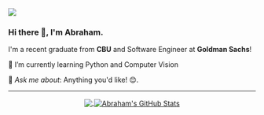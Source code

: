 <img src="https://images.unsplash.com/photo-1614624532983-4ce03382d63d?ixlib=rb-1.2.1&ixid=MnwxMjA3fDB8MHxwaG90by1wYWdlfHx8fGVufDB8fHx8&auto=format&fit=crop&w=1631&q=80"/>

### Hi there 👋, I'm Abraham.
I'm a recent graduate from **CBU** and Software Engineer at **Goldman Sachs**!

<!--
**Abruuham/Abruuham** is a ✨ _special_ ✨ repository because its `README.md` (this file) appears on your GitHub profile.


- 🔭 I’m currently working on ...
- 🌱 I’m currently learning ...
- 👯 I’m looking to collaborate on ...
- 🤔 I’m looking for help with ...
- 💬 Ask me about ...
- 📫 How to reach me: ...
- 😄 Pronouns: ...
- ⚡ Fun fact: ...
-->
 🤔 I’m currently learning Python and Computer Vision
 
 💬 *Ask me about*: Anything you'd like! 😊. 
 
 ------------------
 <p align="center">
 <a href="https://github.com/Abruuham/Abruuham">
  <img align="center" src="https://github-readme-stats.vercel.app/api/top-langs/?username=Abruuham&hide=HTML,CSS,EJS,Hack,JavaScript,tex&title_color=ffffff&text_color=c9cacc&icon_color=2bbc8a&bg_color=0d1017&langs_count=5" />
</a>
<a href="https://github.com/Abruuham/Abruuham">
  <img align="center" src="https://github-readme-stats.vercel.app/api?username=Abruuham&show_icons=true&line_height=40&count_private=true&title_color=ffffff&text_color=c9cacc&icon_color=2bbc8a&bg_color=0d1017" alt="Abraham's GitHub Stats" />
</a>
</p>
<br><br>
